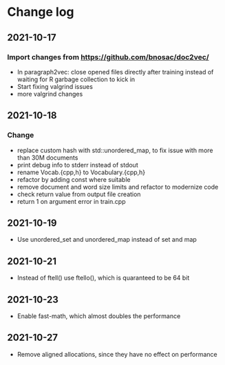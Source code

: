 # Change log

## 2021-10-17

### Import changes from https://github.com/bnosac/doc2vec/

- In paragraph2vec: close opened files directly after training instead of waiting for R garbage collection to kick in
- Start fixing valgrind issues
- more valgrind changes

## 2021-10-18

### Change

- replace custom hash with std::unordered_map, to fix issue with more than 30M documents
- print debug info to stderr instead of stdout
- rename Vocab.{cpp,h} to Vocabulary.{cpp,h}
- refactor by adding const where suitable
- remove document and word size limits and refactor to modernize code
- check return value from output file creation
- return 1 on argument error in train.cpp

## 2021-10-19

- Use unordered_set and unordered_map instead of set and map
	

## 2021-10-21

- Instead of ftell() use ftello(), which is quaranteed to be 64 bit
	

## 2021-10-23

- Enable fast-math, which almost doubles the performance

## 2021-10-27

- Remove aligned allocations, since they have no effect on performance
